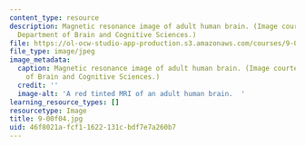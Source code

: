 ```yaml
---
content_type: resource
description: Magnetic resonance image of adult human brain. (Image courtesy of MIT
  Department of Brain and Cognitive Sciences.)
file: https://ol-ocw-studio-app-production.s3.amazonaws.com/courses/9-00-introduction-to-psychology-fall-2004/46f8021afcf11622131cbdf7e7a260b7_9-00f04.jpg
file_type: image/jpeg
image_metadata:
  caption: Magnetic resonance image of adult human brain. (Image courtesy of MIT Department
    of Brain and Cognitive Sciences.)
  credit: ''
  image-alt: 'A red tinted MRI of an adult human brain.  '
learning_resource_types: []
resourcetype: Image
title: 9-00f04.jpg
uid: 46f8021a-fcf1-1622-131c-bdf7e7a260b7
---
```

